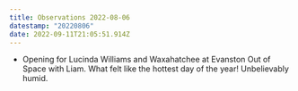 ```yaml
---
title: Observations 2022-08-06
datestamp: "20220806"
date: 2022-09-11T21:05:51.914Z
---
```

- Opening for Lucinda Williams and Waxahatchee at Evanston Out of Space with Liam. What felt like the hottest day of the year! Unbelievably humid.
